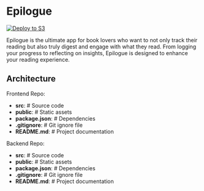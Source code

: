 # Epilogue

[![Deploy to S3](https://github.com/joelshaw/epilogue/actions/workflows/deploy.yml/badge.svg?branch=main)](https://github.com/joelshaw/epilogue/actions/workflows/deploy.yml)

Epilogue is the ultimate app for book lovers who want to not only track their reading but also truly digest and engage with what they read. From logging your progress to reflecting on insights, Epilogue is designed to enhance your reading experience.

## Architecture

Frontend Repo:

- **src**: # Source code
- **public**: # Static assets
- **package.json**: # Dependencies
- **.gitignore**: # Git ignore file
- **README.md**: # Project documentation

Backend Repo:

- **src**: # Source code
- **public**: # Static assets
- **package.json**: # Dependencies
- **.gitignore**: # Git ignore file
- **README.md**: # Project documentation
